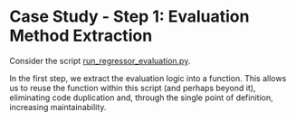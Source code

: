 # Case Study - Step 1: Evaluation Method Extraction

Consider the script [run_regressor_evaluation.py](run_regressor_evaluation.py).

In the first step, we extract the evaluation logic into a function.
This allows us to reuse the function within this script (and perhaps beyond it),
eliminating code duplication and, through the single point of definition, increasing maintainability.
